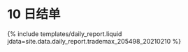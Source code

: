 # 10 日结单

{% include  templates/daily_report.liquid jdata=site.data.daily_report.trademax_205498_20210210 %}